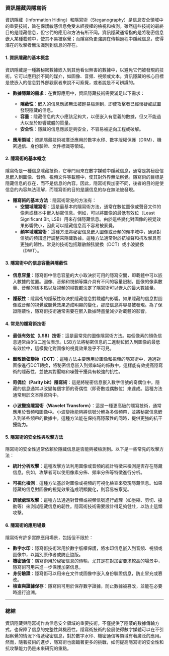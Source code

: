 ### 資訊隱藏與隱寫術

資訊隱藏（Information Hiding）和隱寫術（Steganography）是信息安全領域中的重要技術，旨在保護敏感信息免受未經授權的檢視和檢測。雖然這些技術的最終目的是隱藏信息，但它們的應用和方法有所不同。資訊隱藏通常指的是將秘密信息嵌入某種載體中，使其不易被察覺；而隱寫術更強調在傳輸過程中隱藏信息，使得潛在的攻擊者無法識別到信息的存在。

#### **1. 資訊隱藏的基本概念**

資訊隱藏是一種將秘密數據嵌入到其他看似無害的數據中，以避免它們被發現的技術。它可以應用於不同的媒介，如圖像、音頻、視頻或文本。資訊隱藏的核心目標是使嵌入的信息對外部觀察者來說不可察覺，或者說是不可辨識的。

- **數據隱藏的需求**：在實際應用中，資訊隱藏技術需要滿足以下需求：
  - **隱蔽性**：嵌入的信息應該無法被輕易檢測到，即使攻擊者已經懷疑或試圖發現隱藏的信息。
  - **容量**：隱藏信息的大小應該足夠大，以便嵌入有意義的數據，但又不能過大以至於影響載體的質量。
  - **安全性**：隱藏的信息應該足夠安全，不容易被逆向工程或破解。

- **應用領域**：資訊隱藏技術被廣泛應用於數字水印、數字版權保護（DRM）、機密通信、身份驗證、文件標識等領域。

#### **2. 隱寫術的基本概念**

隱寫術是一種信息隱藏技術，它專門用來在數字媒體中隱藏信息，通常是將秘密信息嵌入到圖像、音頻、視頻文件等載體中，使其對外界無法察覺。隱寫術的目標是隱藏信息的存在，而不是信息的內容。因此，隱寫術與加密不同，後者的目的是使信息的內容無法理解，而隱寫術的目的是讓信息的存在無法被發現。

- **隱寫術的基本方法**：隱寫術常見的方法有：
  - **空間域隱寫術**：這是最基本的隱寫術方法，通常在數位圖像或聲音文件的像素或樣本中嵌入秘密信息。例如，可以將圖像的最低有效位（Least Significant Bit, LSB）用來存儲隱藏信息。由於這些變化對圖像的視覺效果影響微小，因此可以隱藏信息而不容易被察覺。
  - **頻率域隱寫術**：這種方法將秘密信息嵌入圖像或音頻的頻率域中，通過對信號的頻譜進行調整來隱藏數據。這種方法通常對於抗噪聲和抗攻擊具有更強的韌性。常見的技術包括離散餘弦變換（DCT）或小波變換（DWT）。

#### **3. 隱寫術中的信息容量與隱蔽性**

- **信息容量**：隱寫術中信息容量的大小取決於可用的隱寫空間，即載體中可以嵌入數據的位置。圖像、音頻和視頻等媒介具有不同的容量限制。圖像的像素數量、音頻的樣本點以及視頻的幀數都決定了隱寫術可以嵌入的最大數據量。
  
- **隱蔽性**：隱寫術的隱蔽性取決於隱藏信息對載體的影響。如果隱藏的信息對圖像或音頻的視覺或聽覺效果造成明顯的變化，那麼信息將容易被發現。為了保證隱蔽性，隱寫術技術通常需要在嵌入數據時盡量減少對載體的影響。

#### **4. 常見的隱寫術技術**

- **最低有效位（LSB）技術**：這是最常見的圖像隱寫術方法。每個像素的顏色信息通常由8位二進位表示。LSB方法將秘密信息的二進制位嵌入到圖像的最低有效位中，這樣變化對圖像的視覺效果幾乎不可見。
  
- **離散餘弦變換（DCT）**：這種方法主要應用於圖像和視頻的隱寫術中，通過對圖像進行DCT轉換，將秘密信息嵌入到頻率域的係數中。這樣能有效提高隱寫術的隱蔽性，並使其對壓縮和噪聲干擾具有較強的抗性。

- **奇偶位（Parity bit）隱寫術**：這是將秘密信息嵌入數字信號的奇偶位中。隱藏的信息通常以改變每個字節的奇偶性（即奇數或偶數位）來達成。這種方法通常用於文本隱寫術中。

- **小波變換隱寫術（Wavelet Transform）**：這是一種更高級的隱寫技術，通常應用於音頻和圖像中。小波變換能夠將信號分解為多個頻帶，並將秘密信息嵌入到某些頻帶的數據中。這種方法能在保持高隱蔽性的同時，提供更強的抗干擾能力。

#### **5. 隱寫術的安全性與攻擊方法**

隱寫術的安全性通常依賴於隱藏信息是否能夠被檢測到。以下是一些常見的攻擊方法：

- **統計分析攻擊**：這種攻擊方法利用圖像或音頻的統計特徵來檢測是否存在隱藏信息。例如，攻擊者可以使用像素分佈、頻率分佈等特徵進行分析。
  
- **可視化檢測**：這種方法基於對圖像或視頻的可視化檢查來發現隱藏信息。如果隱藏的信息對圖像的視覺效果造成明顯變化，則容易被察覺。

- **訊號處理攻擊**：這種方法通過對音頻或視頻信號進行處理（如壓縮、剪切、擾動等）來測試隱藏信息的韌性。隱寫術技術需要設計得足夠健壯，以防止這類攻擊。

#### **6. 隱寫術的應用場景**

隱寫術有許多實際應用場景，包括但不限於：

- **數字水印**：隱寫術技術常用於數字版權保護，將水印信息嵌入到音頻、視頻或圖像中，以識別原作者或防止盜版。
- **機密通信**：隱寫術用於秘密信息的傳輸，尤其是在對加密要求較高的場景中，隱寫術可用來進一步保護加密信息。
- **身份驗證**：隱寫術可以用來在文件或圖像中嵌入身份驗證信息，防止冒充或篡改。
- **檢查與證據保存**：隱寫術可用於保存數字證據，防止數據被篡改，並能在必要時進行追溯。

---

### **總結**

資訊隱藏與隱寫術作為信息安全領域的重要技術，不僅提供了隱蔽的數據傳輸方式，也保障了信息的完整性與機密性。隱寫術技術的發展使得數字媒體可以在不引起察覺的情況下傳遞秘密信息，對於數字水印、機密通信等領域有著廣泛的應用。然而，隨著技術的進步，隱寫術也面臨著更多的挑戰，如何提高隱寫術的安全性和抗攻擊能力仍是未來研究的重點。